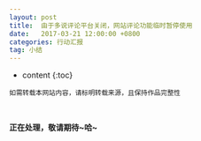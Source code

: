 ```yaml
---
layout: post
title:  由于多说评论平台关闭，网站评论功能临时暂停使用
date:   2017-03-21 12:00:00 +0800
categories: 行动汇报
tag: 小结
---
```


* content
{:toc}


`如需转载本网站内容，请标明转载来源，且保持作品完整性`

&nbsp;

**正在处理，敬请期待~哈~**